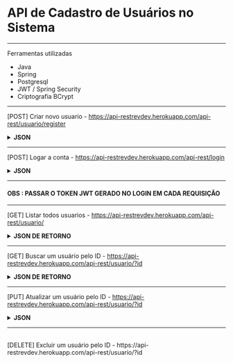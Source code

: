 # API de Cadastro de Usuários no Sistema

<hr>
 <p>Ferramentas utilizadas</p>
        <ul>
  <li>Java</li>
  <li>Spring</li>
  <li>Postgresql</li>
  <li>JWT / Spring Security</li>
  <li>Criptografia BCrypt</li>
        </ul>
        <hr>

[POST] Criar novo usuario - https://api-restrevdev.herokuapp.com/api-rest/usuario/register
<details>
    <summary><b>JSON</b></summary>
{
 <br>
    &nbsp "login": "github", 
  <br>
    &nbsp "senha": "demonstracao",
  <br>
    &nbsp "nome":"insira seu nome aqui",
  <br>
    &nbsp "telefones": 
  <br>
 &nbsp &nbsp &nbsp [
  <br>
  &nbsp {
  <br>
   &nbsp "numero": "seu telefone aqui"
  <br>
  &nbsp }
  <br>
&nbsp &nbsp &nbsp ]
  <br>
}
  <br>
 
 </details>

 <hr>
 
[POST] Logar a conta - https://api-restrevdev.herokuapp.com/api-rest/login
<details>
    <summary><b>JSON</b></summary>
{
 <br>
    &nbsp "login": "github", 
  <br>
    &nbsp "senha": "demonstracao",
  <br>
}
 </details>
    <hr>
 <h4> OBS : PASSAR O TOKEN JWT GERADO NO LOGIN EM CADA REQUISIÇÃO </h4>
  <hr>

[GET] Listar todos usuarios -  https://api-restrevdev.herokuapp.com/api-rest/usuario/

<details>
   <br>
    <summary><b>JSON DE RETORNO</b></summary>
{
 <br>
    &nbsp "userLogin": "breno", 
  <br>
    &nbsp "userNome": "breno",
  <br>
    &nbsp "userTelefones": 
  <br>
 &nbsp &nbsp &nbsp [
  <br>
  &nbsp {
  <br>
   &nbsp "numero": "88582992"
  <br>
  &nbsp }
  <br>
&nbsp &nbsp &nbsp ]
  <br>
},
  <br>
....
 <br>
 </details>
 <hr>
 
[GET] Buscar um usuário pelo ID - https://api-restrevdev.herokuapp.com/api-rest/usuario/?id
<details>
    <br>
    <summary><b>JSON DE RETORNO</b></summary>
{
 <br>
    &nbsp "userLogin": "eliane", 
  <br>
    &nbsp "userNome": "eliane maria da silva",
  <br>
    &nbsp "userTelefones": []
  <br>
 }
 </details>
 <hr>
 
[PUT] Atualizar um usuário pelo ID - https://api-restrevdev.herokuapp.com/api-rest/usuario/?id
 <details>
    <br>
    <summary><b>JSON</b></summary>
{
<br>
    &nbsp "id": 2, 
  <br>
 <br>
    &nbsp "login": "githubatualizado", 
  <br>
    &nbsp "senha": "demonstracao2",
  <br>
    &nbsp "nome":"insira seu novo nome aqui",
  <br>
    &nbsp "telefones": 
  <br>
 &nbsp &nbsp &nbsp [
  <br>
  &nbsp {
  <br>
   &nbsp "numero": "seu novo telefone aqui"
  <br>
  &nbsp }
  <br>
&nbsp &nbsp &nbsp ]
  <br>
}
  <br>
 
 </details>
 <hr>
 <br>
[DELETE] Excluir um usuário pelo ID - https://api-restrevdev.herokuapp.com/api-rest/usuario/?id
 <No Return Statement>
